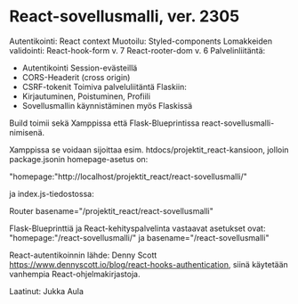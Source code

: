 # React-sovellusmalli, ver. 2305 
Autentikointi: React context 
Muotoilu: Styled-components
Lomakkeiden validointi: React-hook-form v. 7
React-rooter-dom v. 6
Palvelinliitäntä:
- Autentikointi Session-evästeillä
- CORS-Headerit (cross origin)
- CSRF-tokenit 
Toimiva palveluliitäntä Flaskiin:
- Kirjautuminen, Poistuminen, Profiili
- Sovellusmallin käynnistäminen myös Flaskissä

Build toimii sekä Xamppissa että Flask-Blueprintissa react-sovellusmalli-nimisenä.

Xamppissa se voidaan sijoittaa esim. htdocs/projektit_react-kansioon, jolloin
package.jsonin homepage-asetus on:

"homepage:"http://localhost/projektit_react/react-sovellusmalli/"

ja index.js-tiedostossa:

Router basename="/projektit_react/react-sovellusmalli"

Flask-Blueprinttiä ja React-kehityspalvelinta vastaavat asetukset ovat:
"homepage:"/react-sovellusmalli/" ja basename="/react-sovellusmalli"


React-autentikoinnin lähde: Denny Scott
https://www.dennyscott.io/blog/react-hooks-authentication, siinä käytetään
vanhempia React-ohjelmakirjastoja.

Laatinut: Jukka Aula
